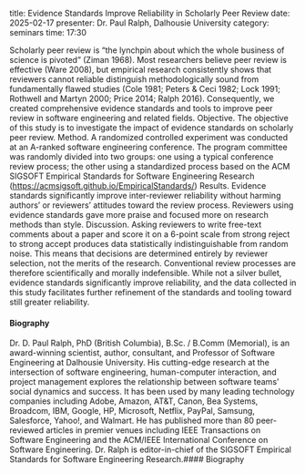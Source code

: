 title: Evidence Standards Improve Reliability in Scholarly Peer Review
date: 2025-02-17
presenter: Dr. Paul Ralph, Dalhousie University
category: seminars
time: 17:30

Scholarly peer review is “the lynchpin about which the whole business of science is pivoted” (Ziman 1968). Most researchers believe peer review is effective (Ware 2008), but empirical research consistently shows that reviewers cannot reliable distinguish methodologically sound from fundamentally flawed studies (Cole 1981; Peters & Ceci 1982; Lock 1991; Rothwell and Martyn 2000; Price 2014; Ralph 2016). Consequently, we created comprehensive evidence standards and tools to improve peer review in software engineering and related fields. Objective. The objective of this study is to investigate the impact of evidence standards on scholarly peer review. Method. A randomized controlled experiment was conducted at an A-ranked software engineering conference. The program committee was randomly divided into two groups: one using a typical conference review process; the other using a standardized process based on the ACM SIGSOFT Empirical Standards for Software Engineering Research (https://acmsigsoft.github.io/EmpiricalStandards/) Results. Evidence standards significantly improve inter-reviewer reliability without harming authors’ or reviewers’ attitudes toward the review process. Reviewers using evidence standards gave more praise and focused more on research methods than style. Discussion. Asking reviewers to write free-text comments about a paper and score it on a 6-point scale from strong reject to strong accept produces data statistically indistinguishable from random noise. This means that decisions are determined entirely by reviewer selection, not the merits of the research. Conventional review processes are therefore scientifically and morally indefensible. While not a silver bullet, evidence standards significantly improve reliability, and the data collected in this study facilitates further refinement of the standards and tooling toward still greater reliability. 
 
#### Biography
Dr. D. Paul Ralph, PhD (British Columbia), B.Sc. / B.Comm (Memorial), is an award-winning scientist, author, consultant, and Professor of Software Engineering at Dalhousie University. His cutting-edge research at the intersection of software engineering, human-computer interaction, and project management explores the relationship between software teams’ social dynamics and success. It has been used by many leading technology companies including Adobe, Amazon, AT&T, Canon, Bea Systems, Broadcom, IBM, Google, HP, Microsoft, Netflix, PayPal, Samsung, Salesforce, Yahoo!, and Walmart. He has published more than 80 peer-reviewed articles in premier venues including IEEE Transactions on Software Engineering and the ACM/IEEE International Conference on Software Engineering. Dr. Ralph is editor-in-chief of the SIGSOFT Empirical Standards for Software Engineering Research.#### Biography
